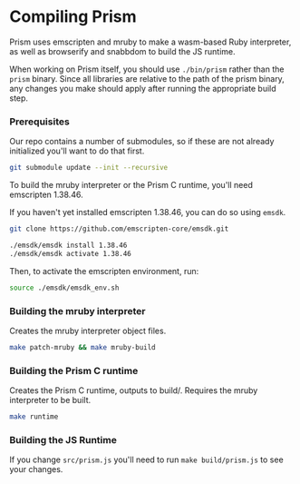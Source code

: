 
# Compiling Prism

Prism uses emscripten and mruby to make a wasm-based Ruby interpreter, as well as browserify and snabbdom to build the JS runtime.

When working on Prism itself, you should use `./bin/prism` rather than the `prism` binary. Since all libraries are relative to the path of the prism binary, any changes you make should apply after running the appropriate build step.

### Prerequisites

Our repo contains a number of submodules, so if these are not already initialized you'll want to do that first.

```bash
git submodule update --init --recursive
```

To build the mruby interpreter or the Prism C runtime, you'll need emscripten 1.38.46.

If you haven't yet installed emscripten 1.38.46, you can do so using `emsdk`.

```bash
git clone https://github.com/emscripten-core/emsdk.git

./emsdk/emsdk install 1.38.46
./emsdk/emsdk activate 1.38.46
```

Then, to activate the emscripten environment, run:

```bash
source ./emsdk/emsdk_env.sh
```

### Building the mruby interpreter

Creates the mruby interpreter object files.

```bash
make patch-mruby && make mruby-build
```

### Building the Prism C runtime

Creates the Prism C runtime, outputs to build/. Requires the mruby interpreter to be built.

```bash
make runtime
```

### Building the JS Runtime

If you change `src/prism.js` you'll need to run `make build/prism.js` to see your changes.
